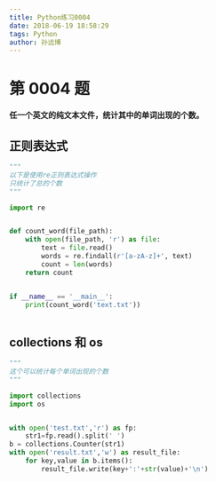 ```yaml
---
title: Python练习0004
date: 2018-06-19 18:58:29
tags: Python
author: 孙远博
---
```


# 第 0004 题

**任一个英文的纯文本文件，统计其中的单词出现的个数。**

## 正则表达式

```python
"""
以下是使用re正则表达式操作
只统计了总的个数
"""

import re


def count_word(file_path):
    with open(file_path, 'r') as file:
        text = file.read()
        words = re.findall(r'[a-zA-z]+', text)
        count = len(words)
    return count


if __name__ == '__main__':
    print(count_word('text.txt'))



```

## collections 和 os

```python
"""
这个可以统计每个单词出现的个数
"""

import collections
import os


with open('test.txt','r') as fp:
    str1=fp.read().split(' ')
b = collections.Counter(str1)
with open('result.txt','w') as result_file:
    for key,value in b.items():
        result_file.write(key+':'+str(value)+'\n')
```

